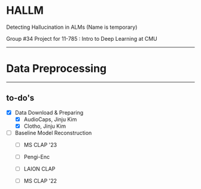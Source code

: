 # HALLM
Detecting Hallucination in ALMs (Name is temporary)

Group #34 Project for 11-785 : Intro to Deep Learning at CMU

--------

# Data Preprocessing

--------

## to-do's
- [X] Data Download & Preparing
  - [X] AudioCaps, Jinju Kim
  - [X] Clotho, Jinju Kim
- [ ] Baseline Model Reconstruction
  - [ ] MS CLAP '23
  - [ ] Pengi-Enc
  - [ ] LAION CLAP
  - [ ] MS CLAP '22

